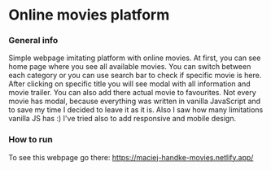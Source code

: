 # Online movies platform

### General info

Simple webpage imitating platform with online movies.
At first, you can see home page where you see all available movies.
You can switch between each category or you can use search bar to check if specific movie is here.
After clicking on specific title you will see modal with all information and movie trailer. You can also add there actual movie to favourites.
Not every movie has modal, because everything was written in vanilla JavaScript and to save my time I decided to leave it as it is. Also I saw how many limitations vanilla JS has :)
I've tried also to add responsive and mobile design.

### How to run

To see this webpage go there:
https://maciej-handke-movies.netlify.app/
